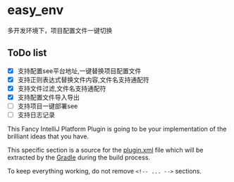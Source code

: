 # easy_env

多开发环境下，项目配置文件一键切换

## ToDo list

- [x] 支持配置see平台地址,一键替换项目配置文件
- [x] 支持正则表达式替换文件内容,文件名支持通配符
- [x] 支持文件过滤,文件名支持通配符
- [x] 支持配置文件导入导出
- [ ] 支持项目一键部署see
- [ ] 支持日志记录

<!-- Plugin description -->
This Fancy IntelliJ Platform Plugin is going to be your implementation of the brilliant ideas that you have.

This specific section is a source for the [plugin.xml](/src/main/resources/META-INF/plugin.xml) file which will be
extracted by the [Gradle](/build.gradle.kts) during the build process.

To keep everything working, do not remove `<!-- ... -->` sections.
<!-- Plugin description end -->